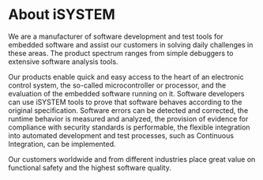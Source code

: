 # About iSYSTEM

We are a manufacturer of software development and test tools for embedded software and assist our customers in solving daily challenges in these areas. The product spectrum ranges from simple debuggers to extensive software analysis tools.

Our products enable quick and easy access to the heart of an electronic control system, the so-called microcontroller or processor, and the evaluation of the embedded software running on it. Software developers can use iSYSTEM tools to prove that software behaves according to the original specification. Software errors can be detected and corrected, the runtime behavior is measured and analyzed, the provision of evidence for compliance with security standards is performable, the flexible integration into automated development and test processes, such as Continuous Integration, can be implemented.

Our customers worldwide and from different industries place great value on functional safety and the highest software quality.

